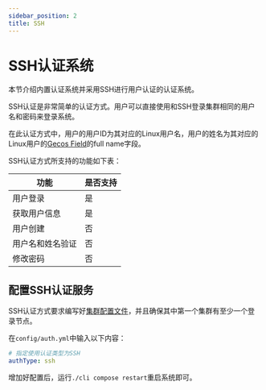 ```yaml
---
sidebar_position: 2
title: SSH 
---
```


# SSH认证系统

本节介绍内置认证系统并采用SSH进行用户认证的认证系统。

SSH认证是非常简单的认证方式。用户可以直接使用和SSH登录集群相同的用户名和密码来登录系统。

在此认证方式中，用户的用户ID为其对应的Linux用户名，用户的姓名为其对应的Linux用户的[Gecos Field](https://en.wikipedia.org/wiki/Gecos_field)的full name字段。

SSH认证方式所支持的功能如下表：

| 功能             | 是否支持 |
| ---------------- | -------- |
| 用户登录         | 是       |
| 获取用户信息     | 是       |
| 用户创建         | 否       |
| 用户名和姓名验证 | 否       |
| 修改密码         | 否       |

## 配置SSH认证服务

SSH认证方式要求编写好[集群配置文件](../cluster-config.md)，并且确保其中第一个集群有至少一个登录节点。

在`config/auth.yml`中输入以下内容：

```yaml title="config/auth.yml"
# 指定使用认证类型为SSH
authType: ssh
```

增加好配置后，运行`./cli compose restart`重启系统即可。

